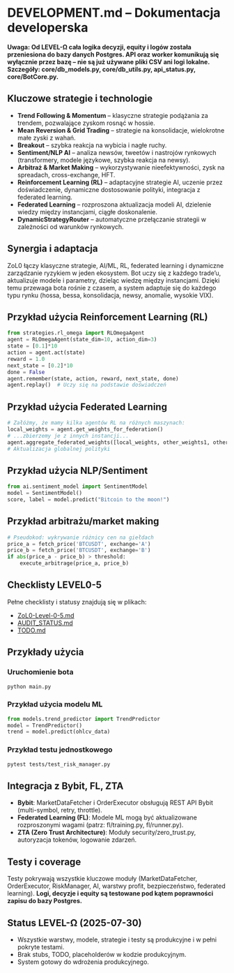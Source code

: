 
# DEVELOPMENT.md – Dokumentacja developerska

**Uwaga: Od LEVEL-Ω cała logika decyzji, equity i logów została przeniesiona do bazy danych Postgres. API oraz worker komunikują się wyłącznie przez bazę – nie są już używane pliki CSV ani logi lokalne. Szczegóły: core/db_models.py, core/db_utils.py, api_status.py, core/BotCore.py.**


## Kluczowe strategie i technologie

- **Trend Following & Momentum** – klasyczne strategie podążania za trendem, pozwalające zyskom rosnąć w hossie.
- **Mean Reversion & Grid Trading** – strategie na konsolidacje, wielokrotne małe zyski z wahań.
- **Breakout** – szybka reakcja na wybicia i nagłe ruchy.
- **Sentiment/NLP AI** – analiza newsów, tweetów i nastrojów rynkowych (transformery, modele językowe, szybka reakcja na newsy).
- **Arbitraż & Market Making** – wykorzystywanie nieefektywności, zysk na spreadach, cross-exchange, HFT.
- **Reinforcement Learning (RL)** – adaptacyjne strategie AI, uczenie przez doświadczenie, dynamiczne dostosowanie polityki, integracja z federated learning.
- **Federated Learning** – rozproszona aktualizacja modeli AI, dzielenie wiedzy między instancjami, ciągłe doskonalenie.
- **DynamicStrategyRouter** – automatyczne przełączanie strategii w zależności od warunków rynkowych.

## Synergia i adaptacja

ZoL0 łączy klasyczne strategie, AI/ML, RL, federated learning i dynamiczne zarządzanie ryzykiem w jeden ekosystem. Bot uczy się z każdego trade’u, aktualizuje modele i parametry, dzieląc wiedzę między instancjami. Dzięki temu przewaga bota rośnie z czasem, a system adaptuje się do każdego typu rynku (hossa, bessa, konsolidacja, newsy, anomalie, wysokie VIX).

## Przykład użycia Reinforcement Learning (RL)

```python
from strategies.rl_omega import RLOmegaAgent
agent = RLOmegaAgent(state_dim=10, action_dim=3)
state = [0.1]*10
action = agent.act(state)
reward = 1.0
next_state = [0.2]*10
done = False
agent.remember(state, action, reward, next_state, done)
agent.replay()  # Uczy się na podstawie doświadczeń
```

## Przykład użycia Federated Learning

```python
# Załóżmy, że mamy kilka agentów RL na różnych maszynach:
local_weights = agent.get_weights_for_federation()
# ...zbierzemy je z innych instancji...
agent.aggregate_federated_weights([local_weights, other_weights1, other_weights2])
# Aktualizacja globalnej polityki
```

## Przykład użycia NLP/Sentiment

```python
from ai.sentiment_model import SentimentModel
model = SentimentModel()
score, label = model.predict("Bitcoin to the moon!")
```

## Przykład arbitrażu/market making

```python
# Pseudokod: wykrywanie różnicy cen na giełdach
price_a = fetch_price('BTCUSDT', exchange='A')
price_b = fetch_price('BTCUSDT', exchange='B')
if abs(price_a - price_b) > threshold:
    execute_arbitrage(price_a, price_b)
```


## Checklisty LEVEL0-5

Pełne checklisty i statusy znajdują się w plikach:
- [ZoL0-Level-0-5.md](ZoL0-Level-0-5.md)
- [AUDIT_STATUS.md](AUDIT_STATUS.md)
- [TODO.md](TODO.md)

## Przykłady użycia

### Uruchomienie bota
```sh
python main.py
```

### Przykład użycia modelu ML
```python
from models.trend_predictor import TrendPredictor
model = TrendPredictor()
trend = model.predict(ohlcv_data)
```

### Przykład testu jednostkowego
```sh
pytest tests/test_risk_manager.py
```

## Integracja z Bybit, FL, ZTA

- **Bybit**: MarketDataFetcher i OrderExecutor obsługują REST API Bybit (multi-symbol, retry, throttle).
- **Federated Learning (FL)**: Modele ML mogą być aktualizowane rozproszonymi wagami (patrz: fl/training.py, fl/runner.py).
- **ZTA (Zero Trust Architecture)**: Moduły security/zero_trust.py, autoryzacja tokenów, logowanie zdarzeń.


## Testy i coverage

Testy pokrywają wszystkie kluczowe moduły (MarketDataFetcher, OrderExecutor, RiskManager, AI, warstwy profit, bezpieczeństwo, federated learning). **Logi, decyzje i equity są testowane pod kątem poprawności zapisu do bazy Postgres.**

## Status LEVEL-Ω (2025-07-30)

- Wszystkie warstwy, modele, strategie i testy są produkcyjne i w pełni pokryte testami.
- Brak stubs, TODO, placeholderów w kodzie produkcyjnym.
- System gotowy do wdrożenia produkcyjnego.
